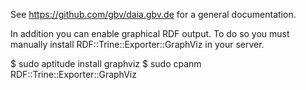 See https://github.com/gbv/daia.gbv.de for a general documentation.

In addition you can enable graphical RDF output. To do so you must
manually install RDF::Trine::Exporter::GraphViz in your server.

$ sudo aptitude install graphviz
$ sudo cpanm RDF::Trine::Exporter::GraphViz
